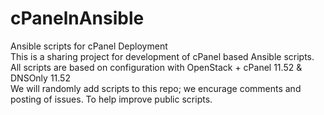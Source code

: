 # cPanelnAnsible
Ansible scripts for cPanel Deployment
<br />
This is a sharing project for development of cPanel based Ansible scripts.
<br />
All scripts are based on configuration with OpenStack + cPanel 11.52 & DNSOnly 11.52
<br />
We will randomly add scripts to this repo; we encurage comments and posting of issues. To help improve public scripts.
